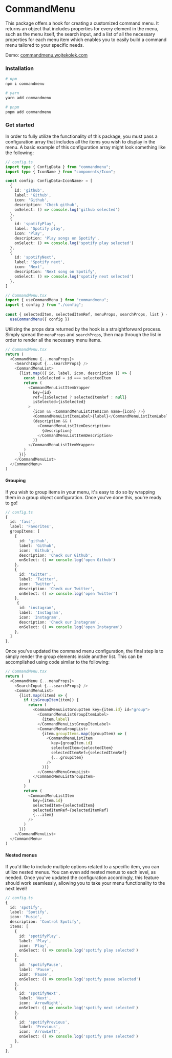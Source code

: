 # CommandMenu

This package offers a hook for creating a customized command menu.
It returns an object that includes properties for every element in the menu, such as the menu itself, the search input, and a list of all the necessary properties for each menu item which enables you to easily build a command menu tailored to your specific needs.

Demo: [commandmenu.wojtekolek.com](https://commandmenu.wojtekolek.com/)

### Installation

```bash
# npm
npm i commandmenu

# yarn
yarn add commandmenu

# pnpm
pnpm add commandmenu
```

### Get started

In order to fully utilize the functionality of this package, you must pass a configuration array that includes all the items you wish to display in the menu. A basic example of this configuration array might look something like the following:

```typescript
// config.ts
import type { ConfigData } from "commandmenu";
import type { IconName } from "components/Icon";

const config: ConfigData<IconName> = [
  {
    id: 'github',
    label: 'Github',
    icon: 'Github',
    description: 'Check github',
    onSelect: () => console.log('github selected')
  },
  {
    id: 'spotifyPlay',
    label: 'Spotify play',
    icon: 'Play',
    description: 'Play songs on Spotify',
    onSelect: () => console.log('spotify play selected')
  },
  {
    id: 'spotifyNext',
    label: 'Spotify next',
    icon: 'Next',
    description: 'Next song on Spotify',
    onSelect: () => console.log('spotify next selected')
  },
]
```

```typescript
// CommandMenu.tsx
import { useCommandMenu } from "commandmenu";
import { config } from "./config";
  
const { selectedItem, selectedItemRef, menuProps, searchProps, list } = 
  useCommandMenu({ config })
```

Utilizing the props data returned by the hook is a straightforward process. Simply spread the `menuProps` and `searchProps`, then map through the list in order to render all the necessary menu items.

```typescript
// CommandMenu.tsx
return (
  <CommandMenu {...menuProps}>
    <SearchInput {...searchProps} />
    <CommandMenuList>
      {list.map(({ id, label, icon, description }) => {
        const isSelected = id === selectedItem
        return (
          <CommandMenuListItemWrapper
            key={id}
            ref={isSelected ? selectedItemRef : null}
            isSelected={isSelected}
          >
            {icon && <CommandMenuListItemIcon name={icon} />}
            <CommandMenuListItemLabel>{label}</CommandMenuListItemLabel>
            {description && (
              <CommandMenuListItemDescription>
                {description}
              </CommandMenuListItemDescription>
            )}
          </CommandMenuListItemWrapper>
        )
      })}
    </CommandMenuList>
  </CommandMenu>
)
```

#### Grouping

If you wish to group items in your menu, it's easy to do so by wrapping them in a group object configuration. Once you've done this, you're ready to go!

```typescript
// config.ts
{
  id: 'favs',
  label: 'Favorites',
  groupItems: [
    {
      id: 'github',
      label: 'Github',
      icon: 'Github',
      description: 'Check our Github',
      onSelect: () => console.log('open Github')
    },
    {
      id: 'twitter',
      label: 'Twitter',
      icon: 'Twitter',
      description: 'Check our Twitter',
      onSelect: () => console.log('open Twitter')
    },
     {
      id: 'instagram',
      label: 'Instagram',
      icon: 'Instagram',
      description: 'Check our Instagram',
      onSelect: () => console.log('open Instagram')
    },
  ]
},
```

Once you've updated the command menu configuration, the final step is to simply render the group elements inside another list. This can be accomplished using code similar to the following:

```typescript
// CommandMenu.tsx
return (
  <CommandMenu {...menuProps}>
    <SearchInput {...searchProps} />
    <CommandMenuList>
      {list.map((item) => {
        if (isGroupItem(item)) {
          return (
            <CommandMenuListGroupItem key={item.id} id="group">
              <CommandMenuListGroupItemLabel>
                {item.label}
              </CommandMenuListGroupItemLabel>
              <CommandMenuGroupList>
                {item.groupItems.map((groupItem) => (
                  <CommandMenuListItem
                    key={groupItem.id}
                    selectedItem={selectedItem}
                    selectedItemRef={selectedItemRef}
                    {...groupItem}
                  />
                ))}
              </CommandMenuGroupList>
            </CommandMenuListGroupItem>
          )
        }
        return (
          <CommandMenuListItem
            key={item.id}
            selectedItem={selectedItem}
            selectedItemRef={selectedItemRef}
            {...item}
          />
        )
      })}
    </CommandMenuList>
  </CommandMenu>
)
```

#### Nested menus

If you'd like to include multiple options related to a specific item, you can utilize nested menus. You can even add nested menus to each level, as needed. Once you've updated the configuration accordingly, this feature should work seamlessly, allowing you to take your menu functionality to the next level!

```typescript
// config.ts
{
  id: 'spotify',
  label: 'Spotify',
  icon: 'Music',
  description: 'Control Spotify',
  items: [
    {
      id: 'spotifyPlay',
      label: 'Play',
      icon: 'Play',
      onSelect: () => console.log('spotify play selected')
    },
    {
      id: 'spotifyPause',
      label: 'Pause',
      icon: 'Pause',
      onSelect: () => console.log('spotify pasue selected')
    },
    {
      id: 'spotifyNext',
      label: 'Next',
      icon: 'ArrowRight',
      onSelect: () => console.log('spotify next selected')
    },
    {
      id: 'spotifyPrevious',
      label: 'Previous',
      icon: 'ArrowLeft',
      onSelect: () => console.log('spotify prev selected')
    },
  ]
},
```